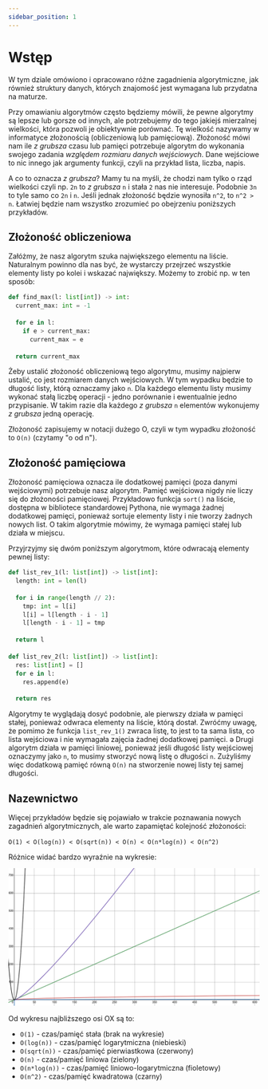```yaml
---
sidebar_position: 1
---
```


# Wstęp

W tym dziale omówiono i opracowano różne zagadnienia algorytmiczne, jak również
struktury danych, których znajomość jest wymagana lub przydatna na maturze.

Przy omawianiu algorytmów często będziemy mówili, że pewne algorytmy są lepsze
lub gorsze od innych, ale potrzebujemy do tego jakiejś mierzalnej wielkości,
która pozwoli je obiektywnie porównać. Tę wielkość nazywamy w informatyce
złożonością (obliczeniową lub pamięciową). Złożoność mówi nam ile _z grubsza_
czasu lub pamięci potrzebuje algorytm do wykonania swojego zadania
_względem rozmiaru danych wejściowych_. Dane wejściowe to nic innego jak
argumenty funkcji, czyli na przykład lista, liczba, napis.

A co to oznacza _z grubsza_? Mamy tu na myśli, że chodzi nam tylko o rząd
wielkości czyli np. `2n` to _z grubsza_ `n` i stała `2` nas nie interesuje.
Podobnie `3n` to tyle samo co `2n` i `n`. Jeśli jednak złożoność będzie
wynosiła `n^2`, to `n^2 > n`. Łatwiej będzie nam wszystko zrozumieć po
obejrzeniu poniższych przykładów.

## Złożoność obliczeniowa

Załóżmy, że nasz algorytm szuka największego elementu na liście. Naturalnym
powinno dla nas być, że wystarczy przejrzeć wszystkie elementy listy po kolei
i wskazać największy. Możemy to zrobić np. w ten sposób:

```python showLineNumbers
def find_max(l: list[int]) -> int:
  current_max: int = -1

  for e in l:
    if e > current_max:
      current_max = e

  return current_max
```

Żeby ustalić złożoność obliczeniową tego algorytmu, musimy najpierw ustalić, co
jest rozmiarem danych wejściowych. W tym wypadku będzie to długość listy, którą
oznaczamy jako `n`. Dla każdego elementu listy musimy wykonać stałą liczbę
operacji - jedno porównanie i ewentualnie jedno przypisanie. W takim razie
dla każdego _z grubsza_ `n` elementów wykonujemy _z grubsza_ jedną operację.

Złożoność zapisujemy w notacji dużego O, czyli w tym wypadku złożoność to
`O(n)` (czytamy "o od n").

## Złożoność pamięciowa

Złożoność pamięciowa oznacza ile dodatkowej pamięci (poza danymi wejściowymi)
potrzebuje nasz algorytm. Pamięć wejściowa nigdy nie liczy się do złożoności
pamięciowej. Przykładowo funkcja `sort()` na liście, dostępna w bibliotece
standardowej Pythona, nie wymaga żadnej dodatkowej pamięci, ponieważ sortuje
elementy listy i nie tworzy żadnych nowych list. O takim algorytmie mówimy, że
wymaga pamięci stałej lub działa w miejscu.

Przyjrzyjmy się dwóm poniższym algorytmom, które odwracają elementy pewnej
listy:

```python showLineNumbers
def list_rev_1(l: list[int]) -> list[int]:
  length: int = len(l)

  for i in range(length // 2):
    tmp: int = l[i]
    l[i] = l[length - i - 1]
    l[length - i - 1] = tmp

  return l

def list_rev_2(l: list[int]) -> list[int]:
  res: list[int] = []
  for e in l:
    res.append(e)

  return res
```

Algorytmy te wyglądają dosyć podobnie, ale pierwszy działa w pamięci stałej,
ponieważ odwraca elementy na liście, którą dostał. Zwróćmy uwagę, że pomimo że
funkcja `list_rev_1()` zwraca listę, to jest to ta sama lista, co lista wejściowa
i nie wymagała zajęcia żadnej dodatkowej pamięci.
ə
Drugi algorytm działa w pamięci liniowej, ponieważ jeśli długość listy wejściowej
oznaczymy jako `n`, to musimy stworzyć nową listę o długości `n`. Zużyliśmy więc
dodatkową pamięć równą `O(n)` na stworzenie nowej listy tej samej długości.

## Nazewnictwo

Więcej przykładów będzie się pojawiało w trakcie poznawania nowych zagadnień
algorytmicznych, ale warto zapamiętać kolejność złożoności:

`O(1) < O(log(n)) < O(sqrt(n)) < O(n) < O(n*log(n)) < O(n^2)`

Różnice widać bardzo wyraźnie na wykresie:

![Wykres porównujący różne funkcje](../../static/img/docs/complexities.png)

Od wykresu najbliższego osi OX są to:

- `O(1)` - czas/pamięć stała (brak na wykresie)
- `O(log(n))` - czas/pamięć logarytmiczna (niebieski)
- `O(sqrt(n))` - czas/pamięć pierwiastkowa (czerwony)
- `O(n)` - czas/pamięć liniowa (zielony)
- `O(n*log(n))` - czas/pamięć liniowo-logarytmiczna (fioletowy)
- `O(n^2)` - czas/pamięć kwadratowa (czarny)
